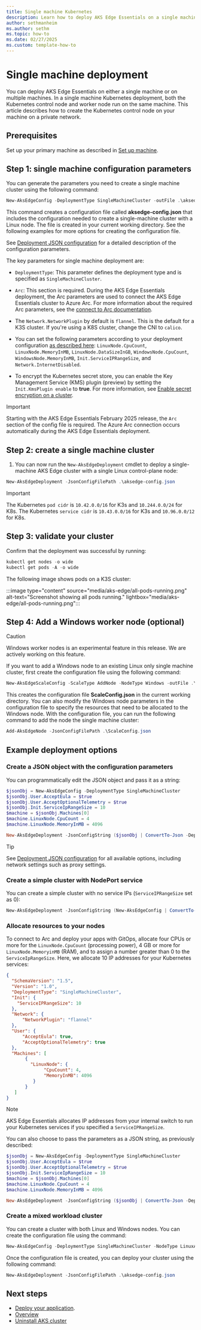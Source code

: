 ```yaml
---
title: Single machine Kubernetes
description: Learn how to deploy AKS Edge Essentials on a single machine.
author: sethmanheim
ms.author: sethm
ms.topic: how-to
ms.date: 02/27/2025
ms.custom: template-how-to
---
```


# Single machine deployment

You can deploy AKS Edge Essentials on either a single machine or on multiple machines. In a single machine Kubernetes deployment, both the Kubernetes control node and worker node run on the same machine. This article describes how to create the Kubernetes control node on your machine on a private network.

## Prerequisites

Set up your primary machine as described in [Set up machine](aks-edge-howto-setup-machine.md).

## Step 1: single machine configuration parameters

You can generate the parameters you need to create a single machine cluster using the following command:

```powershell
New-AksEdgeConfig -DeploymentType SingleMachineCluster -outFile .\aksedge-config.json | Out-Null
```

This command creates a configuration file called **aksedge-config.json** that includes the configuration needed to create a single-machine cluster with a Linux node. The file is created in your current working directory. See the following examples for more options for creating the configuration file.

See [Deployment JSON configuration](aks-edge-deployment-config-json.md) for a detailed description of the configuration parameters.

The key parameters for single machine deployment are:

- `DeploymentType`: This parameter defines the deployment type and is specified as `SingleMachineCluster`.
- `Arc`: This section is required. During the AKS Edge Essentials deployment, the Arc parameters are used to connect the AKS Edge Essentials cluster to Azure Arc. For more information about the required Arc parameters, see the [connect to Arc documentation](aks-edge-howto-connect-to-arc.md).
  
- The `Network.NetworkPlugin` by default is `flannel`. This is the default for a K3S cluster. If you're using a K8S cluster, change the CNI to `calico`.
- You can set the following parameters according to your deployment configuration [as described here](aks-edge-deployment-config-json.md): `LinuxNode.CpuCount`, `LinuxNode.MemoryInMB`, `LinuxNode.DataSizeInGB`, `WindowsNode.CpuCount`, `WindowsNode.MemoryInMB`, `Init.ServiceIPRangeSize`, and `Network.InternetDisabled`.
- To encrypt the Kubernetes secret store, you can enable the Key Management Service (KMS) plugin (preview) by setting the `Init.KmsPlugin enable` to **true**. For more information, see [Enable secret encryption on a cluster](aks-edge-howto-secret-encryption.md).

> [!IMPORTANT]
> Starting with the AKS Edge Essentials February 2025 release, the `Arc` section of the config file is required. The Azure Arc connection occurs automatically during the AKS Edge Essentials deployment.

## Step 2: create a single machine cluster

1. You can now run the `New-AksEdgeDeployment` cmdlet to deploy a single-machine AKS Edge cluster with a single Linux control-plane node:

```powershell
New-AksEdgeDeployment -JsonConfigFilePath .\aksedge-config.json
```

> [!IMPORTANT]
> The Kubernetes `pod cidr` is `10.42.0.0/16` for K3s and `10.244.0.0/24` for K8s. The Kubernetes `service cidr` is `10.43.0.0/16` for K3s and `10.96.0.0/12` for K8s.

## Step 3: validate your cluster

Confirm that the deployment was successful by running:

```powershell
kubectl get nodes -o wide
kubectl get pods -A -o wide
```

The following image shows pods on a K3S cluster:

:::image type="content" source="media/aks-edge/all-pods-running.png" alt-text="Screenshot showing all pods running." lightbox="media/aks-edge/all-pods-running.png":::

## Step 4: Add a Windows worker node (optional)

> [!CAUTION]
> Windows worker nodes is an experimental feature in this release. We are actively working on this feature.

If you want to add a Windows node to an existing Linux only single machine cluster, first create the configuration file using the following command:

```powershell
New-AksEdgeScaleConfig -ScaleType AddNode -NodeType Windows -outFile .\ScaleConfig.json | Out-Null
```

This creates the configuration file **ScaleConfig.json** in the current working directory. You can also modify the Windows node parameters in the configuration file to specify the resources that need to be allocated to the Windows node. With the configuration file, you can run the following command to add the node the single machine cluster:

```powershell
Add-AksEdgeNode -JsonConfigFilePath .\ScaleConfig.json
```

## Example deployment options

### Create a JSON object with the configuration parameters

You can programmatically edit the JSON object and pass it as a string:

```powershell
$jsonObj = New-AksEdgeConfig -DeploymentType SingleMachineCluster
$jsonObj.User.AcceptEula = $true
$jsonObj.User.AcceptOptionalTelemetry = $true
$jsonObj.Init.ServiceIpRangeSize = 10
$machine = $jsonObj.Machines[0]
$machine.LinuxNode.CpuCount = 4
$machine.LinuxNode.MemoryInMB = 4096

New-AksEdgeDeployment -JsonConfigString ($jsonObj | ConvertTo-Json -Depth 4)
```

> [!TIP]
> See [Deployment JSON configuration](aks-edge-deployment-config-json.md) for all available options, including network settings such as proxy settings.

### Create a simple cluster with NodePort service

You can create a simple cluster with no service IPs (`ServiceIPRangeSize` set as 0):

```powershell
New-AksEdgeDeployment -JsonConfigString (New-AksEdgeConfig | ConvertTo-Json -Depth 4)
```

### Allocate resources to your nodes

To connect to Arc and deploy your apps with GitOps, allocate four CPUs or more for the `LinuxNode.CpuCount` (processing power), 4 GB or more for `LinuxNode.MemoryinMB` (RAM), and to assign a number greater than 0 to the `ServiceIpRangeSize`. Here, we allocate 10 IP addresses for your Kubernetes services:

```json
{
  "SchemaVersion": "1.5",
  "Version": "1.0",
  "DeploymentType": "SingleMachineCluster",
  "Init": {
    "ServiceIPRangeSize": 10
  },
  "Network": {
      "NetworkPlugin": "flannel"
  },
  "User": {
      "AcceptEula": true,
      "AcceptOptionalTelemetry": true
  },
  "Machines": [
       {
         "LinuxNode": {
              "CpuCount": 4,
              "MemoryInMB": 4096
          }
       }
   ]
}
```

> [!NOTE]
> AKS Edge Essentials allocates IP addresses from your internal switch to run your Kubernetes services if you specified a `ServiceIPRangeSize`.

You can also choose to pass the parameters as a JSON string, as previously described:

   ```powershell
   $jsonObj = New-AksEdgeConfig -DeploymentType SingleMachineCluster
   $jsonObj.User.AcceptEula = $true
   $jsonObj.User.AcceptOptionalTelemetry = $true
   $jsonObj.Init.ServiceIpRangeSize = 10
   $machine = $jsonObj.Machines[0]
   $machine.LinuxNode.CpuCount = 4
   $machine.LinuxNode.MemoryInMB = 4096

   New-AksEdgeDeployment -JsonConfigString ($jsonObj | ConvertTo-Json -Depth 4)
   ```

### Create a mixed workload cluster

You can create a cluster with both Linux and Windows nodes. You can create the configuration file using the command:

```powershell
New-AksEdgeConfig -DeploymentType SingleMachineCluster -NodeType LinuxAndWindows -outFile .\aksedge-config.json | Out-Null
```

Once the configuration file is created, you can deploy your cluster using the following command:

```powershell
New-AksEdgeDeployment -JsonConfigFilePath .\aksedge-config.json
```

## Next steps

- [Deploy your application](aks-edge-howto-deploy-app.md).
- [Overview](aks-edge-overview.md)
- [Uninstall AKS cluster](aks-edge-howto-uninstall.md)
